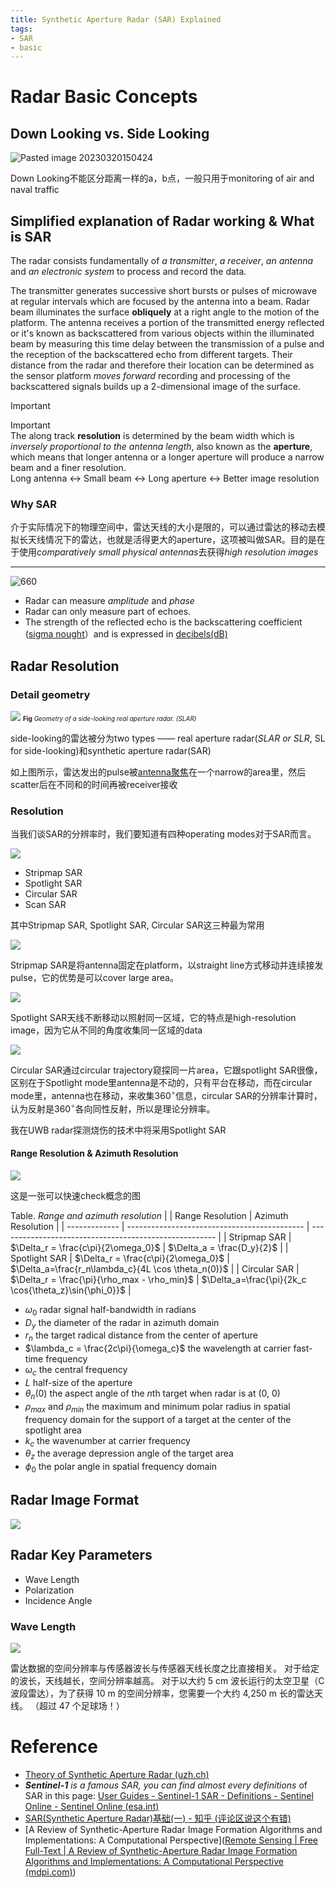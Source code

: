 ```yaml
---
title: Synthetic Aperture Radar (SAR) Explained
tags:
- SAR
- basic
---
```


# Radar Basic Concepts

## Down Looking vs. Side Looking

![Pasted image 20230320150424](Synthetic%20Aperture%20Radar%20Imaging/attachments/Pasted%20image%2020230320150424.png)

Down Looking不能区分距离一样的a，b点，一般只用于monitoring of air and naval traffic

## Simplified explanation of Radar working & What is SAR
The radar consists fundamentally of *a transmitter*, *a receiver*, *an antenna* and *an electronic system* to process and record the data.

The transmitter generates successive short bursts or pulses of microwave at regular intervals which are focused by the antenna into a beam. Radar beam illuminates the surface **obliquely** at a right angle to the motion of the platform. The antenna receives a portion of the transmitted energy reflected or it's known as backscattered from various objects within the illuminated beam by  measuring this time delay between the transmission of a pulse and the reception of the backscattered echo from different  targets. Their distance from the radar and therefore their location can be determined as the sensor platform *moves forward* recording and processing of the backscattered signals builds up a 2-dimensional image of the surface.


> [!important] 
> Important<br>
> The along track **resolution** is determined by the beam width which is *inversely proportional to the antenna length*, also known as the **aperture**, which means that longer antenna or a longer aperture will produce a narrow beam and a finer resolution. <br>
> Long antenna $\leftrightarrow$ Small beam $\leftrightarrow$ Long aperture $\leftrightarrow$ Better image resolution



### Why SAR
介于实际情况下的物理空间中，雷达天线的大小是限的，可以通过雷达的移动去模拟长天线情况下的雷达，也就是活得更大的aperture，这项被叫做SAR。目的是在于使用*comparatively small physical antennas*去获得*high resolution images*

--- 

![660](Synthetic%20Aperture%20Radar%20Imaging/attachments/Pasted%20image%2020230320163240.png)

* Radar can measure *amplitude* and *phase*
* Radar can only measure part of echoes.
* The strength of the reflected echo is the backscattering coefficient ([sigma nought](Synthetic%20Aperture%20Radar%20Imaging/Radiometric_Calibration.md)）and is expressed in [decibels(dB)](Signal%20Processing/What%20is%20dB.md)

## Radar Resolution

### Detail geometry

![](Synthetic%20Aperture%20Radar%20Imaging/attachments/Pasted%20image%2020230330153450.png)
<font size=1>**Fig** *Geometry of a side-looking real aperture radar. (SLAR)*</font>

side-looking的雷达被分为two types —— real aperture radar(*SLAR or SLR*, SL for side-looking)和synthetic aperture radar(SAR)

如上图所示，雷达发出的pulse被[antenna聚焦](Synthetic%20Aperture%20Radar%20Imaging/Antenna.md)在一个narrow的area里，然后scatter后在不同和的时间再被receiver接收

### Resolution

当我们谈SAR的分辨率时，我们要知道有四种operating modes对于SAR而言。

![](Synthetic%20Aperture%20Radar%20Imaging/attachments/Pasted%20image%2020230418103211.png)

* Stripmap SAR
* Spotlight SAR
* Circular SAR
* Scan SAR

其中Stripmap SAR, Spotlight SAR,  Circular SAR这三种最为常用

![](Synthetic%20Aperture%20Radar%20Imaging/attachments/Pasted%20image%2020230414105501.png)

Stripmap SAR是将antenna固定在platform，以straight line方式移动并连续接发pulse，它的优势是可以cover large area。

![](Synthetic%20Aperture%20Radar%20Imaging/attachments/Pasted%20image%2020230414105703.png)

Spotlight SAR天线不断移动以照射同一区域，它的特点是high-resolution image，因为它从不同的角度收集同一区域的data

![](Synthetic%20Aperture%20Radar%20Imaging/attachments/Pasted%20image%2020230414110025.png)

Circular SAR通过circular trajectory窥探同一片area，它跟spotlight SAR很像，区别在于Spotlight mode里antenna是不动的，只有平台在移动，而在circular mode里，antenna也在移动，来收集$360^\circ$信息，circular SAR的分辨率计算时，认为反射是$360^\circ$各向同性反射，所以是理论分辨率。

我在UWB radar探测烧伤的技术中将采用Spotlight SAR


#### Range Resolution & Azimuth Resolution

![](Synthetic%20Aperture%20Radar%20Imaging/attachments/Pasted%20image%2020230414111329.png)

这是一张可以快速check概念的图

Table. *Range and azimuth resolution*
|               | Range Resolution                             | Azimuth Resolution                                     |
| ------------- | -------------------------------------------- | ------------------------------------------------------ |
| Stripmap SAR  | $\Delta_r = \frac{c\pi}{2\omega_0}$          | $\Delta_a = \frac{D_y}{2}$                             |
| Spotlight SAR | $\Delta_r = \frac{c\pi}{2\omega_0}$          | $\Delta_a=\frac{r_n\lambda_c}{4L \cos \theta_n(0)}$    |
| Circular SAR  | $\Delta_r = \frac{\pi}{\rho_max - \rho_min}$ | $\Delta_a=\frac{\pi}{2k_c \cos{\theta_z}\sin{\phi_0}}$ |

* $\omega_0$ radar signal half-bandwidth in radians
* $D_y$ the diameter of the radar in azimuth domain
* $r_n$ the target radical distance from the center of aperture
* $\lambda_c = \frac{2c\pi}{\omega_c}$ the wavelength at carrier fast-time frequency
* $\omega_c$ the central frequency
* $L$ half-size of the aperture
* $\theta_n(0)$ the aspect angle of the $n$th target when radar is at (0, 0)
* $\rho_{max}$ and $\rho_{min}$ the maximum and minimum polar radius in spatial frequency domain for the support of a target at the center of the spotlight area
* $k_c$ the wavenumber at carrier frequency
* $\theta_z$ the average depression angle of the target area
* $\phi_0$ the polar angle in spatial frequency domain 

## Radar Image Format

![](Synthetic%20Aperture%20Radar%20Imaging/attachments/Pasted%20image%2020230509140819.png)

## Radar Key Parameters
* Wave Length
* Polarization
* Incidence Angle

### Wave Length

![](Synthetic%20Aperture%20Radar%20Imaging/attachments/Pasted%20image%2020230330153007.png)

雷达数据的空间分辨率与传感器波长与传感器天线长度之比直接相关。 对于给定的波长，天线越长，空间分辨率越高。 对于以大约 5 cm 波长运行的太空卫星（C 波段雷达），为了获得 10 m 的空间分辨率，您需要一个大约 4,250 m 长的雷达天线。 （超过 47 个足球场！）



# Reference

* [Theory of Synthetic Aperture Radar (uzh.ch)](https://www.geo.uzh.ch/~fpaul/sar_theory.html)
* ***Sentinel-1** is a famous SAR, you can find almost every definitions* of SAR in this page:
[User Guides - Sentinel-1 SAR - Definitions - Sentinel Online - Sentinel Online (esa.int)](https://sentinel.esa.int/web/sentinel/user-guides/sentinel-1-sar/definitions)
* [SAR(Synthetic Aperture Radar)基础(一) - 知乎 (评论区说这个有错)](https://zhuanlan.zhihu.com/p/98053986)
* [A Review of Synthetic-Aperture Radar Image Formation Algorithms and Implementations: A Computational Perspective]([Remote Sensing | Free Full-Text | A Review of Synthetic-Aperture Radar Image Formation Algorithms and Implementations: A Computational Perspective (mdpi.com)](https://www.mdpi.com/2072-4292/14/5/1258))
